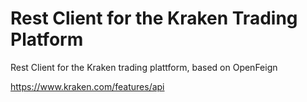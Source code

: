 # Rest Client for the Kraken Trading Platform
Rest Client for the Kraken trading plattform, based on OpenFeign

https://www.kraken.com/features/api
